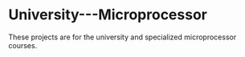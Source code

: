 # University---Microprocessor
These projects are for the university and specialized microprocessor courses.
